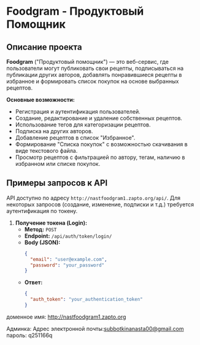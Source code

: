 # Foodgram - Продуктовый Помощник

## Описание проекта

**Foodgram** ("Продуктовый помощник") — это веб-сервис, где пользователи могут публиковать свои рецепты, подписываться на публикации других авторов, добавлять понравившиеся рецепты в избранное и формировать список покупок на основе выбранных рецептов.

**Основные возможности:**

*   Регистрация и аутентификация пользователей.
*   Создание, редактирование и удаление собственных рецептов.
*   Использование тегов для категоризации рецептов.
*   Подписка на других авторов.
*   Добавление рецептов в список "Избранное".
*   Формирование "Списка покупок" с возможностью скачивания в виде текстового файла.
*   Просмотр рецептов с фильтрацией по автору, тегам, наличию в избранном или списке покупок.

## Примеры запросов к API

API доступно по адресу `http://nastfoodgram1.zapto.org/api/`. Для некоторых запросов (создание, изменение, подписки и т.д.) требуется аутентификация по токену.

1.  **Получение токена (Login):**
    *   **Метод:** `POST`
    *   **Endpoint:** `/api/auth/token/login/`
    *   **Body (JSON):**
        ```json
        {
          "email": "user@example.com",
          "password": "your_password"
        }
        ```
    *   **Ответ:**
        ```json
        {
          "auth_token": "your_authentication_token"
        }
        ```

доменное имя: http://nastfoodgram1.zapto.org

Админка:
Адрес электронной почты:subbotkinanasta00@gmail.com
пароль: q251166q
